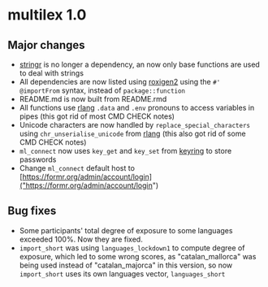 # multilex 1.0

## Major changes

* [stringr](https://stringr.tidyverse.org/) is no longer a dependency, an now only base functions are used to deal with strings
* All dependencies are now listed using [roxigen2](https://github.com/r-lib/roxygen2) using the `#' @importFrom` syntax, instead of `package::function`
* README.md is now built from README.rmd 
* All functions use [rlang](https://rlang.r-lib.org/) `.data` and `.env` pronouns to access variables in pipes (this got rid of most CMD CHECK notes)
* Unicode characters are now handled by `replace_special_characters` using `chr_unserialise_unicode` from [rlang](https://rlang.r-lib.org/) (this also got rid of some CMD CHECK notes)
* `ml_connect` now uses `key_get` and `key_set` from  [keyring](https://github.com/r-lib/keyring) to store passwords
* Change `ml_connect` default host to [https://formr.org/admin/account/login]("https://formr.org/admin/account/login")

## Bug fixes

* Some participants' total degree of exposure to some languages exceeded 100%. Now they are fixed.
* `import_short` was using `languages_lockdown1` to compute degree of exposure, which led to some wrong scores, as "catalan_mallorca" was being used instead of "catalan_majorca" in this version, so now `import_short` uses its own languages vector, `languages_short`


